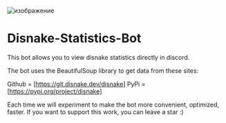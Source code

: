 ![изображение](https://user-images.githubusercontent.com/86660567/156034926-d1a35394-7d4f-4a46-a788-ea26a19d95c0.png)
# Disnake-Statistics-Bot

This bot allows you to view disnake statistics directly in discord.

The bot uses the BeautifulSoup library to get data from these sites:


Github = [https://git.disnake.dev/disnake]
PyPi = [https://pypi.org/project/disnake]

Each time we will experiment to make the bot more convenient, optimized, faster.
If you want to support this work, you can leave a star :)
